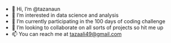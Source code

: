 - 👋 Hi, I’m @tazanaun
- 👀 I’m interested in data science and analysis
- 🌱 I’m currently participating in the 100 days of coding challenge
- 💞️ I’m looking to collaborate on all sorts of projects so hit me up
- 📫 You can reach me at tazaali49@gmail.com

<!---
tazanaun/tazanaun is a ✨ special ✨ repository because its `README.md` (this file) appears on your GitHub profile.
You can click the Preview link to take a look at your changes.
--->
